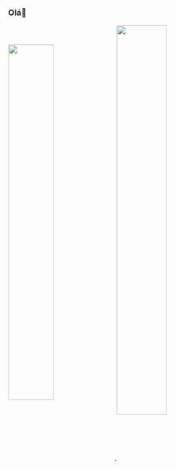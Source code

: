 ### Olá👋


<a href="https://github.com/anuraghazra/convoychat">
  <img width="43%"align="center" src="https://github-readme-stats.vercel.app/api?username=MatheusJoelho&show_icons=true&theme=radical" />
</a>
<a href="https://github.com/anuraghazra/github-readme-stats">
  <img width="45%" align="center" src="https://github-readme-stats.vercel.app/api/top-langs/?username=MatheusJoelho&layout=compact&theme=radical" />
</a>
